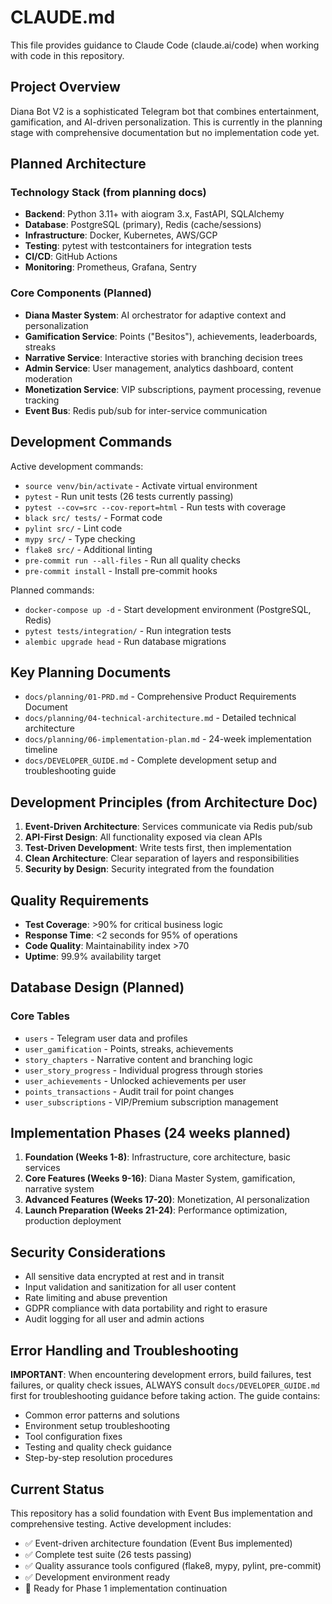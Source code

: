 # CLAUDE.md

This file provides guidance to Claude Code (claude.ai/code) when working with code in this repository.

## Project Overview

Diana Bot V2 is a sophisticated Telegram bot that combines entertainment, gamification, and AI-driven personalization. This is currently in the planning stage with comprehensive documentation but no implementation code yet.

## Planned Architecture

### Technology Stack (from planning docs)
- **Backend**: Python 3.11+ with aiogram 3.x, FastAPI, SQLAlchemy
- **Database**: PostgreSQL (primary), Redis (cache/sessions)
- **Infrastructure**: Docker, Kubernetes, AWS/GCP
- **Testing**: pytest with testcontainers for integration tests
- **CI/CD**: GitHub Actions
- **Monitoring**: Prometheus, Grafana, Sentry

### Core Components (Planned)
- **Diana Master System**: AI orchestrator for adaptive context and personalization
- **Gamification Service**: Points ("Besitos"), achievements, leaderboards, streaks
- **Narrative Service**: Interactive stories with branching decision trees
- **Admin Service**: User management, analytics dashboard, content moderation
- **Monetization Service**: VIP subscriptions, payment processing, revenue tracking
- **Event Bus**: Redis pub/sub for inter-service communication

## Development Commands

Active development commands:
- `source venv/bin/activate` - Activate virtual environment
- `pytest` - Run unit tests (26 tests currently passing)
- `pytest --cov=src --cov-report=html` - Run tests with coverage
- `black src/ tests/` - Format code
- `pylint src/` - Lint code
- `mypy src/` - Type checking
- `flake8 src/` - Additional linting
- `pre-commit run --all-files` - Run all quality checks
- `pre-commit install` - Install pre-commit hooks

Planned commands:
- `docker-compose up -d` - Start development environment (PostgreSQL, Redis)
- `pytest tests/integration/` - Run integration tests
- `alembic upgrade head` - Run database migrations

## Key Planning Documents

- `docs/planning/01-PRD.md` - Comprehensive Product Requirements Document
- `docs/planning/04-technical-architecture.md` - Detailed technical architecture
- `docs/planning/06-implementation-plan.md` - 24-week implementation timeline
- `docs/DEVELOPER_GUIDE.md` - Complete development setup and troubleshooting guide

## Development Principles (from Architecture Doc)

1. **Event-Driven Architecture**: Services communicate via Redis pub/sub
2. **API-First Design**: All functionality exposed via clean APIs
3. **Test-Driven Development**: Write tests first, then implementation
4. **Clean Architecture**: Clear separation of layers and responsibilities
5. **Security by Design**: Security integrated from the foundation

## Quality Requirements

- **Test Coverage**: >90% for critical business logic
- **Response Time**: <2 seconds for 95% of operations
- **Code Quality**: Maintainability index >70
- **Uptime**: 99.9% availability target

## Database Design (Planned)

### Core Tables
- `users` - Telegram user data and profiles
- `user_gamification` - Points, streaks, achievements
- `story_chapters` - Narrative content and branching logic
- `user_story_progress` - Individual progress through stories
- `user_achievements` - Unlocked achievements per user
- `points_transactions` - Audit trail for point changes
- `user_subscriptions` - VIP/Premium subscription management

## Implementation Phases (24 weeks planned)

1. **Foundation (Weeks 1-8)**: Infrastructure, core architecture, basic services
2. **Core Features (Weeks 9-16)**: Diana Master System, gamification, narrative system
3. **Advanced Features (Weeks 17-20)**: Monetization, AI personalization
4. **Launch Preparation (Weeks 21-24)**: Performance optimization, production deployment

## Security Considerations

- All sensitive data encrypted at rest and in transit
- Input validation and sanitization for all user content
- Rate limiting and abuse prevention
- GDPR compliance with data portability and right to erasure
- Audit logging for all user and admin actions

## Error Handling and Troubleshooting

**IMPORTANT**: When encountering development errors, build failures, test failures, or quality check issues, ALWAYS consult `docs/DEVELOPER_GUIDE.md` first for troubleshooting guidance before taking action. The guide contains:

- Common error patterns and solutions
- Environment setup troubleshooting  
- Tool configuration fixes
- Testing and quality check guidance
- Step-by-step resolution procedures

## Current Status

This repository has a solid foundation with Event Bus implementation and comprehensive testing. Active development includes:

- ✅ Event-driven architecture foundation (Event Bus implemented)
- ✅ Complete test suite (26 tests passing)
- ✅ Quality assurance tools configured (flake8, mypy, pylint, pre-commit)
- ✅ Development environment ready
- 🔄 Ready for Phase 1 implementation continuation
